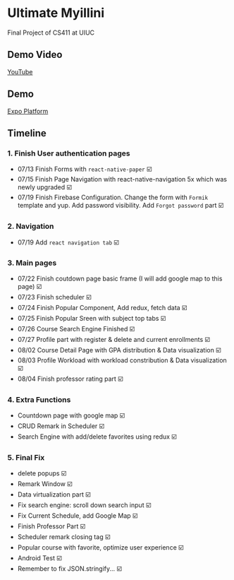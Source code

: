 # Ultimate Myillini
Final Project of CS411 at UIUC

## Demo Video
[YouTube](https://www.youtube.com/watch?v=4Yq8LZaEFdA)

## Demo
[Expo Platform](https://expo.io/@chenlei/expo-firebase)

## Timeline

### 1. Finish User authentication pages

* 07/13 Finish Forms with `react-native-paper` ☑️
* 07/15 Finish Page Navigation with react-native-navigation 5x which was newly upgraded ☑️
* 07/19 Finish Firebase Configuration. Change the form with `Formik` template and yup. Add password visibility. Add `Forgot password` part ☑️
### 2. Navigation
* 07/19 Add `react navigation tab` ☑️
### 3. Main pages
* 07/22 Finish coutdown page basic frame (I will add google map to this page) ☑️
* 07/23 Finish scheduler ☑️
* 07/24 Finish Popular Component, Add redux, fetch data ☑️
* 07/25 Finish Popular Sreen with subject top tabs ☑️
* 07/26 Course Search Engine Finished ☑️
* 07/27 Profile part with register & delete and current enrollments ☑️
* 08/02 Course Detail Page with GPA distribution & Data visualization ☑️
* 08/03 Profile Workload with workload constribution & Data visualization ☑️
* 08/04 Finish professor rating part ☑️

### 4. Extra Functions
* Countdown page with google map ☑️
* CRUD Remark in Scheduler ☑️
* Search Engine with add/delete favorites using redux ☑️



### 5. Final Fix

* delete popups ☑️
* Remark Window ☑️
* Data virtualization part ☑️
* Fix search engine: scroll down search input ☑️
* Fix Current Schedule, add Google Map ☑️
* Finish Professor Part ☑️
* Scheduler remark closing tag ☑️
* Popular course with favorite, optimize user experience ☑️
* Android Test ☑️
* Remember to fix JSON.stringify... ☑️
